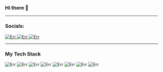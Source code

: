 ### Hi there 👋

<!--
**JianefrelDionaldo/JianefrelDionaldo** is a ✨ _special_ ✨ repository because its `README.md` (this file) appears on your GitHub profile.

Here are some ideas to get you started:

- 🔭 I’m currently working on ...
- 🌱 I’m currently learning ...
- 👯 I’m looking to collaborate on ...
- 🤔 I’m looking for help with ...
- 💬 Ask me about ...
- 📫 How to reach me: ...
- 😄 Pronouns: ...
- ⚡ Fun fact: ...
-->

------------------------------------------- 

### Socials:
<p align="left">
  <a href="https://www.linkedin.com/in/jianefrel-dionaldo-7a2724258/" target="_blank">
    <img title="my-LinkedIn" alt="Err" src="https://custom-icon-badges.demolab.com/badge/LinkedIn-0A66C2.svg?logo=logo-linkedin&logoColor=white">
  </a>
  <a href="https://www.facebook.com/jian.dionaldoll" target="_blank">
    <img title="my-Facebook" alt="Err" src="https://custom-icon-badges.demolab.com/badge/Facebook-1778F2.svg?logo=logo-facebook&logoColor=white">
  </a>
  <a href="https://www.instagram.com/jn_devz/" target="_blank">
    <img title="my-Instagram" alt="Err" src="https://custom-icon-badges.demolab.com/badge/Instagram-C13584.svg?logo=logo-instagram&logoColor=white">
  </a>
</p>

------------------------------------------- 

### My Tech Stack
<p align="left">
  <img title="vsCode" scr="https://custom-icon-badges.demolab.com/badge/VS_CODE-000000.svg?logo=bxl-visual-studio&logoColor=blue" alt="Err">
  <img title="git" scr="https://custom-icon-badges.demolab.com/badge/G_I_T-F1502F.svg?logo=bxl-git&logoColor=white" alt="Err">
  <img title="html" scr="https://custom-icon-badges.demolab.com/badge/H_T_M_L-e34c26.svg?logo=bxl-html5&logoColor=white" alt="Err">
  <img title="css" scr="https://custom-icon-badges.demolab.com/badge/C_S_S-2965f1.svg?logo=bxl-css3&logoColor=white" alt="Err">
  <img title="javascript" scr="https://custom-icon-badges.demolab.com/badge/JavaScript-f0db4f.svg?logo=bxl-javascript&logoColor=white" alt="Err">
  <img title="tailwindCss" scr="https://custom-icon-badges.demolab.com/badge/Tailwind_CSS-91D8E4.svg?logo=bxl-tailwind-css&logoColor=white" alt="Err">
  <img title="nodeJs" scr="https://custom-icon-badges.demolab.com/badge/Node_JS-3c873a.svg?logo=bxl-nodejs&logoColor=white" alt="Err">
  <img title="figma" scr="https://custom-icon-badges.demolab.com/badge/FIGMA-000000.svg?logo=figma&logoColor=white" alt="Err">
</p>






